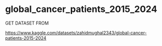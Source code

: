 # global_cancer_patients_2015_2024
GET DATASET FROM

https://www.kaggle.com/datasets/zahidmughal2343/global-cancer-patients-2015-2024 

